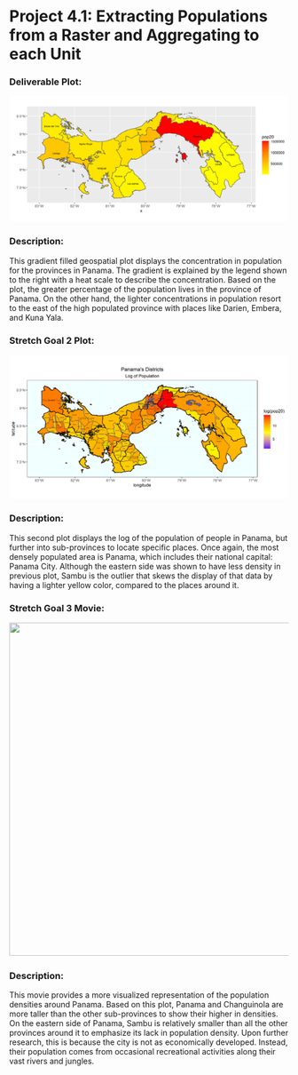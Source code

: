 # Project 4.1: Extracting Populations from a Raster and Aggregating to each Unit

### Deliverable Plot: 

<img src = "pan_pop20.png" />

### Description: 

This gradient filled geospatial plot displays the concentration in population for the provinces in Panama. The gradient is explained by the legend shown to the right with a heat scale to describe the concentration. Based on the plot, the greater percentage of the population lives in the province of Panama. On the other hand, the lighter concentrations in population resort to the east of the high populated province with places like Darien, Embera, and Kuna Yala. 

### Stretch Goal 2 Plot: 

<img src = "pan2_pop20.png" >

### Description: 

This second plot displays the log of the population of people in Panama, but further into sub-provinces to locate specific places. Once again, the most densely populated area is Panama, which includes their national capital: Panama City. Although the eastern side was shown to have less density in previous plot, Sambu is the outlier that skews the display of that data by having a lighter yellow color, compared to the places around it. 

### Stretch Goal 3 Movie:

<img src="panama.gif" width="600" height="600" />

### Description: 

This movie provides a more visualized representation of the population densities around Panama. Based on this plot, Panama and Changuinola are more taller than the other sub-provinces to show their higher in densities. On the eastern side of Panama, Sambu is relatively smaller than all the other provinces around it to emphasize its lack in population density. Upon further research, this is because the city is not as economically developed. Instead, their population comes from occasional recreational activities along their vast rivers and jungles. 